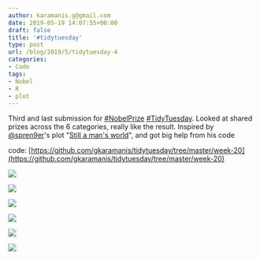 ```yaml
---
author: karamanis.g@gmail.com
date: 2019-05-19 14:07:55+00:00
draft: false
title: '#tidytuesday'
type: post
url: /blog/2019/5/tidytuesday-4
categories:
- Code
tags:
- Nobel
- R
- plot
---
```


Third and last submission for [#NobelPrize](https://mobile.twitter.com/hashtag/NobelPrize?src=hashtag_click) [#TidyTuesday](https://mobile.twitter.com/hashtag/TidyTuesday?src=hashtag_click). Looked at shared prizes across the 6 categories, really like the result. Inspired by [@spren9er](https://mobile.twitter.com/spren9er)'s plot "[Still a man's world](https://twitter.com/spren9er/status/1119156242914504709)", and got big help from his code  

code: [https://github.com/gkaramanis/tidytuesday/tree/master/week-20](https://github.com/gkaramanis/tidytuesday/tree/master/week-20)



  
   ![](https://images.squarespace-cdn.com/content/v1/4f3f61bae4b063b909445965/1558274790571-2U170GZDNHAOLIO7N04I/ke17ZwdGBToddI8pDm48kHn85e-6r1uS88NFJtPH8gF7gQa3H78H3Y0txjaiv_0fDoOvxcdMmMKkDsyUqMSsMWxHk725yiiHCCLfrh8O1z5QHyNOqBUUEtDDsRWrJLTmb7DMunnZDcWSbZcGAnqmqm5rbonrGQ1x5ksYQxd9aicxSMCApAeBbjtxEPTrw4z-/nobelShared-Chemistry.png?format=original)

  

  
   ![](https://images.squarespace-cdn.com/content/v1/4f3f61bae4b063b909445965/1558274790572-E4ITHAKWEI9P0KXFF88M/ke17ZwdGBToddI8pDm48kHn85e-6r1uS88NFJtPH8gF7gQa3H78H3Y0txjaiv_0fDoOvxcdMmMKkDsyUqMSsMWxHk725yiiHCCLfrh8O1z5QHyNOqBUUEtDDsRWrJLTmb7DMunnZDcWSbZcGAnqmqm5rbonrGQ1x5ksYQxd9aicxSMCApAeBbjtxEPTrw4z-/nobelShared-Economics.png?format=original)

  

  
   ![](https://images.squarespace-cdn.com/content/v1/4f3f61bae4b063b909445965/1558274792072-O6ZEATS8O395427IPM7L/ke17ZwdGBToddI8pDm48kHn85e-6r1uS88NFJtPH8gF7gQa3H78H3Y0txjaiv_0fDoOvxcdMmMKkDsyUqMSsMWxHk725yiiHCCLfrh8O1z5QHyNOqBUUEtDDsRWrJLTmb7DMunnZDcWSbZcGAnqmqm5rbonrGQ1x5ksYQxd9aicxSMCApAeBbjtxEPTrw4z-/nobelShared-Literature.png?format=original)

  

  
   ![](https://images.squarespace-cdn.com/content/v1/4f3f61bae4b063b909445965/1558274792222-3MUC8BBA65OJYZ33TODV/ke17ZwdGBToddI8pDm48kHn85e-6r1uS88NFJtPH8gF7gQa3H78H3Y0txjaiv_0fDoOvxcdMmMKkDsyUqMSsMWxHk725yiiHCCLfrh8O1z5QHyNOqBUUEtDDsRWrJLTmb7DMunnZDcWSbZcGAnqmqm5rbonrGQ1x5ksYQxd9aicxSMCApAeBbjtxEPTrw4z-/nobelShared-Medicine.png?format=original)

  

  
   ![](https://images.squarespace-cdn.com/content/v1/4f3f61bae4b063b909445965/1558274793515-O0FS6UT55WNA4593P1JU/ke17ZwdGBToddI8pDm48kHn85e-6r1uS88NFJtPH8gF7gQa3H78H3Y0txjaiv_0fDoOvxcdMmMKkDsyUqMSsMWxHk725yiiHCCLfrh8O1z5QHyNOqBUUEtDDsRWrJLTmb7DMunnZDcWSbZcGAnqmqm5rbonrGQ1x5ksYQxd9aicxSMCApAeBbjtxEPTrw4z-/nobelShared-Peace.png?format=original)

  

  
   ![](https://images.squarespace-cdn.com/content/v1/4f3f61bae4b063b909445965/1558274793802-2YR3LHFHCQOC4Y6X57SI/ke17ZwdGBToddI8pDm48kHn85e-6r1uS88NFJtPH8gF7gQa3H78H3Y0txjaiv_0fDoOvxcdMmMKkDsyUqMSsMWxHk725yiiHCCLfrh8O1z5QHyNOqBUUEtDDsRWrJLTmb7DMunnZDcWSbZcGAnqmqm5rbonrGQ1x5ksYQxd9aicxSMCApAeBbjtxEPTrw4z-/nobelShared-Physics.png?format=original)

  



  
  
  

